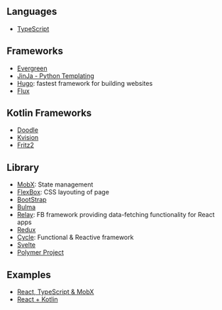 ## Languages
- [TypeScript](https://www.typescriptlang.org)

## Frameworks
- [Evergreen](https://github.com/segmentio/evergreen)
- [JinJa - Python Templating](http://jinja.pocoo.org/docs/dev/)
- [Hugo](https://gohugo.io/getting-started/quick-start/): fastest framework for building websites
- [Flux](http://facebook.github.io/flux/)

## Kotlin Frameworks
- [Doodle](https://github.com/nacular/doodle)
- [Kvision](https://github.com/rjaros/kvision)
- [Fritz2](https://github.com/jwstegemann/fritz2)

## Library
- [MobX](https://mobx.js.org): State management
- [FlexBox](https://css-tricks.com/snippets/css/a-guide-to-flexbox/): CSS layouting of page
- [BootStrap](https://getbootstrap.com/docs/4.1/layout/grid/)
- [Bulma](https://bulma.io)
- [Relay](https://github.com/expede/awesome-relay#readme): FB framework providing data-fetching functionality for React apps
- [Redux](https://redux.js.org)
- [Cycle](https://cycle.js.org): Functional & Reactive framework
- [Svelte](https://github.com/sveltejs/svelte)
- [Polymer Project](https://www.polymer-project.org)

## Examples
- [React, TypeScript & MobX](https://github.com/eugenkiss/7guis-React-TypeScript-MobX)
- [React + Kotlin](https://medium.com/p/715c75a947d2/responses/show)

